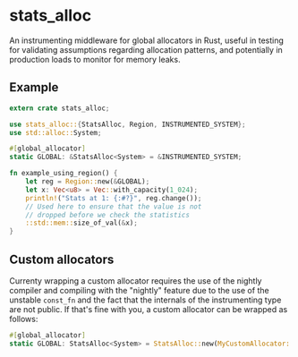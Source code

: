 # stats_alloc

An instrumenting middleware for global allocators in Rust, useful in testing
for validating assumptions regarding allocation patterns, and potentially in
production loads to monitor for memory leaks.

## Example

```rust
extern crate stats_alloc;

use stats_alloc::{StatsAlloc, Region, INSTRUMENTED_SYSTEM};
use std::alloc::System;

#[global_allocator]
static GLOBAL: &StatsAlloc<System> = &INSTRUMENTED_SYSTEM;

fn example_using_region() {
    let reg = Region::new(&GLOBAL);
    let x: Vec<u8> = Vec::with_capacity(1_024);
    println!("Stats at 1: {:#?}", reg.change());
    // Used here to ensure that the value is not
    // dropped before we check the statistics
    ::std::mem::size_of_val(&x);
}
``` 

## Custom allocators

Currenty wrapping a custom allocator requires the use of the nightly compiler
and compiling with the "nightly" feature due to the use of the unstable
`const_fn` and the fact that the internals of the instrumenting type are not
public. If that's fine with you, a custom allocator can be wrapped as follows:

```rust
#[global_allocator]
static GLOBAL: StatsAlloc<System> = StatsAlloc::new(MyCustomAllocator::new());
```
